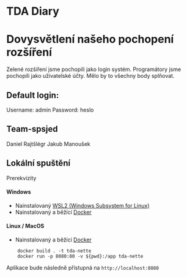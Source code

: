 # TDA Diary

# Dovysvětlení našeho pochopení rozšíření

Zelené rozšíření jsme pochopili jako login systém. Programátory jsme pochopili jako uživatelské účty. Mělo by to všechny body splňovat.

## Default login:
Username: admin
Password: heslo

## Team-spsjed
Daniel Rajtšlégr
Jakub Manoušek

## Lokální spuštění

Prerekvizity

#### Windows
- Nainstalovaný [WSL2 (Windows Subsystem for Linux)](https://learn.microsoft.com/en-us/windows/wsl/install)
- Nainstalovaný a běžící [Docker](https://www.docker.com/)

#### Linux / MacOS
- Nainstalovaný a běžící [Docker](https://www.docker.com/)

```
    docker build . -t tda-nette
    docker run -p 8080:80 -v ${pwd}:/app tda-nette
```


Aplikace bude následně přístupná na `http://localhost:8080`

